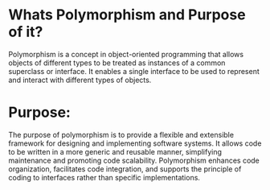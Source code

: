 # Whats Polymorphism and Purpose of it?

Polymorphism is a concept in object-oriented programming that allows objects of different 
types to be treated as instances of a common superclass or interface. It enables a single 
interface to be used to represent and interact with different types of objects.

# Purpose:

The purpose of polymorphism is to provide a flexible and extensible framework for designing 
and implementing software systems. It allows code to be written in a more generic and reusable 
manner, simplifying maintenance and promoting code scalability. Polymorphism enhances code 
organization, facilitates code integration, and supports the principle of coding to interfaces 
rather than specific implementations.